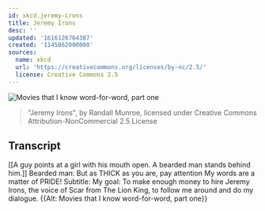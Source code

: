 ```yaml
---
id: xkcd.jeremy-irons
title: Jeremy Irons
desc: ''
updated: '1616126764387'
created: '1145862000000'
sources:
  name: xkcd
  url: 'https://creativecommons.org/licenses/by-nc/2.5/'
  license: Creative Commons 2.5
---
```

![Movies that I know word-for-word, part one](https://imgs.xkcd.com/comics/jeremy_irons.jpg)
> "Jeremy Irons", by Randall Munroe, licensed under Creative Commons Attribution-NonCommercial 2.5 License

## Transcript
[[A guy points at a girl with his mouth open. A bearded man stands behind him.]]
Bearded man: But as THICK as you are, pay attention 
 My words are a matter of PRIDE!
Subtitle: My goal: To make enough money to hire Jeremy Irons, the voice of Scar from The Lion King, to follow me around and do my dialogue.
{{Alt: Movies that I know word-for-word, part one}}
